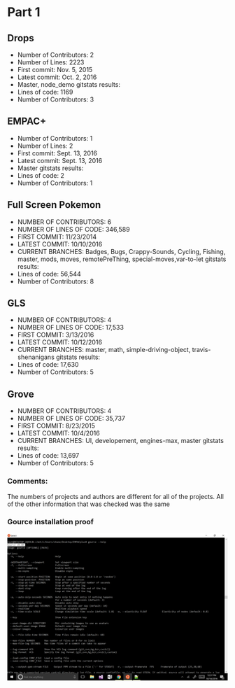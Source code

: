 # Part 1

## Drops
* Number of Contributors: 2
* Number of Lines: 2223
* First commit: Nov. 5, 2015
* Latest commit: Oct. 2, 2016
* Master, node_demo
gitstats results:
* Lines of code: 1169
* Number of Contributors: 3

## EMPAC+
* Number of Contributors: 1
* Number of Lines: 2
* First commit: Sept. 13, 2016
* Latest commit: Sept. 13, 2016
* Master
gitstats results:
* Lines of code: 2
* Number of Contributors: 1

## Full Screen Pokemon
* NUMBER OF CONTRIBUTORS:	6
* NUMBER OF LINES OF CODE: 346,589
* FIRST COMMIT: 11/23/2014
* LATEST COMMIT: 10/10/2016
* CURRENT BRANCHES: Badges, Bugs, Crappy-Sounds, Cycling, Fishing, master, mods, moves, remotePreThing, special-moves,var-to-let
gitstats results:
* Lines of code: 56,544
* Number of Contributors: 8

## GLS
* NUMBER OF CONTRIBUTORS: 4
* NUMBER OF LINES OF CODE: 17,533
* FIRST COMMIT:  3/13/2016
* LATEST COMMIT: 10/12/2016
* CURRENT BRANCHES: master, math, simple-driving-object, travis-shenanigans
gitstats results:
* Lines of code: 17,630
* Number of Contributors: 5 

## Grove
* NUMBER OF CONTRIBUTORS: 4
* NUMBER OF LINES OF CODE: 35,737
* FIRST COMMIT: 8/23/2015
* LATEST COMMIT: 10/4/2016
* CURRENT BRANCHES: UI, developement, engines-max, master
gitstats results:
* Lines of code: 13,697
* Number of Contributors: 5

### Comments: 
The numbers of projects and authors are different for all of the projects. All of the other information that was checked was the same

### Gource installation proof
![Gource](https://github.com/demsks/CSCI2961/blob/master/Images/GourceLab6.png)






